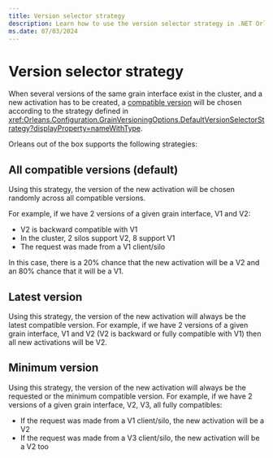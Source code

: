 ```yaml
---
title: Version selector strategy
description: Learn how to use the version selector strategy in .NET Orleans.
ms.date: 07/03/2024
---
```


# Version selector strategy

When several versions of the same grain interface exist in the cluster, and a new activation has to be created, a [compatible version](compatible-grains.md) will be chosen according to the strategy defined in <xref:Orleans.Configuration.GrainVersioningOptions.DefaultVersionSelectorStrategy?displayProperty=nameWithType>.

Orleans out of the box supports the following strategies:

## All compatible versions (default)

Using this strategy, the version of the new activation will be chosen randomly
across all compatible versions.

For example, if we have 2 versions of a given grain interface, V1 and V2:

- V2 is backward compatible with V1
- In the cluster, 2 silos support V2, 8 support V1
- The request was made from a V1 client/silo

In this case, there is a 20% chance that the new activation will be a V2 and an 80% chance that it will be a V1.

## Latest version

Using this strategy, the version of the new activation will always be the latest compatible version. For example, if we have 2 versions of a given grain interface, V1 and V2 (V2 is backward or fully compatible with V1) then all new activations will be V2.

## Minimum version

Using this strategy, the version of the new activation will always be the requested or the minimum compatible version. For example, if we have 2 versions of a given grain interface, V2, V3, all fully compatibles:

- If the request was made from a V1 client/silo, the new activation will be a V2
- If the request was made from a V3 client/silo, the new activation will be a V2 too
